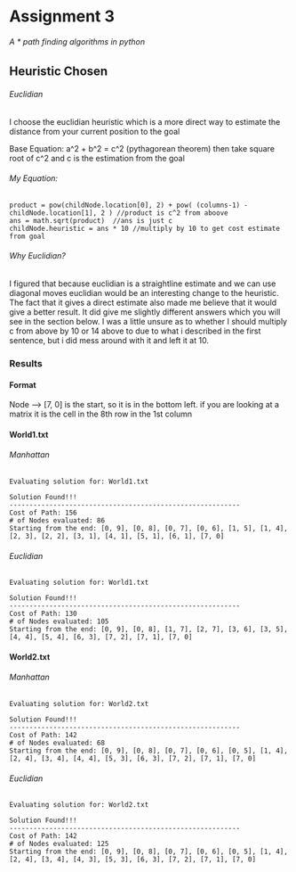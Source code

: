 # Assignment 3
###### A * path finding algorithms in python
## Heuristic Chosen
###### Euclidian
I choose the euclidian heuristic which is a more direct way to estimate the distance from your current position to the goal

Base Equation: a^2 + b^2 = c^2 (pythagorean theorem) then take square root of c^2 and c is the estimation from the goal

###### My Equation: 
```
product = pow(childNode.location[0], 2) + pow( (columns-1) - childNode.location[1], 2 ) //product is c^2 from aboove
ans = math.sqrt(product)  //ans is just c
childNode.heuristic = ans * 10 //multiply by 10 to get cost estimate from goal
```

###### Why Euclidian?

I figured that because euclidian is a straightline estimate and we can use diagonal moves euclidian would be an interesting change to the heuristic. The fact that it gives a direct estimate also made me believe that it would give a better result. It did give me slightly different answers which you will see in the section below. I was a little unsure as to whether I should multiply c from above by 10 or 14 above to due to what i described in the first sentence, but i did mess around with it and left it at 10.

### Results
#### Format
Node --> [7, 0] is the start, so it is in the bottom left. if you are looking at a matrix it is the cell in the 8th row in the 1st column

#### World1.txt
###### Manhattan
```
Evaluating solution for: World1.txt

Solution Found!!!
----------------------------------------------------------
Cost of Path: 156
# of Nodes evaluated: 86
Starting from the end: [0, 9], [0, 8], [0, 7], [0, 6], [1, 5], [1, 4], [2, 3], [2, 2], [3, 1], [4, 1], [5, 1], [6, 1], [7, 0]
```

###### Euclidian
```
Evaluating solution for: World1.txt

Solution Found!!!
----------------------------------------------------------
Cost of Path: 130
# of Nodes evaluated: 105
Starting from the end: [0, 9], [0, 8], [1, 7], [2, 7], [3, 6], [3, 5], [4, 4], [5, 4], [6, 3], [7, 2], [7, 1], [7, 0]
```

#### World2.txt
###### Manhattan
```
Evaluating solution for: World2.txt

Solution Found!!!
----------------------------------------------------------
Cost of Path: 142
# of Nodes evaluated: 68
Starting from the end: [0, 9], [0, 8], [0, 7], [0, 6], [0, 5], [1, 4], [2, 4], [3, 4], [4, 4], [5, 3], [6, 3], [7, 2], [7, 1], [7, 0]
```

###### Euclidian
```
Evaluating solution for: World2.txt

Solution Found!!!
----------------------------------------------------------
Cost of Path: 142
# of Nodes evaluated: 125
Starting from the end: [0, 9], [0, 8], [0, 7], [0, 6], [0, 5], [1, 4], [2, 4], [3, 4], [4, 3], [5, 3], [6, 3], [7, 2], [7, 1], [7, 0]
```


